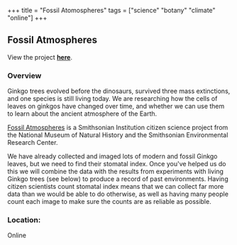+++
title = "Fossil Atomospheres"
tags = ["science" "botany" "climate" "online"]
+++

## Fossil Atmospheres

View the project [**here**](https://www.zooniverse.org/projects/laurasoul/fossil-atmospheres).

### Overview

Ginkgo trees evolved before the dinosaurs, survived three mass extinctions, and one species is still living today. We are researching how the cells of leaves on ginkgos have changed over time, and whether we can use them to learn about the ancient atmosphere of the Earth.

[Fossil Atmospheres](https://www.si.edu/fossil-atmospheres) is a Smithsonian Institution citizen science project from the National Museum of Natural History and the Smithsonian Environmental Research Center.

We have already collected and imaged lots of modern and fossil Ginkgo leaves, but we need to find their stomatal index. Once you've helped us do this we will combine the data with the results from experiments with living Ginkgo trees (see below) to produce a record of past environments. Having citizen scientists count stomatal index means that we can collect far more data than we would be able to do otherwise, as well as having many people count each image to make sure the counts are as reliable as possible.

### Location:
Online
